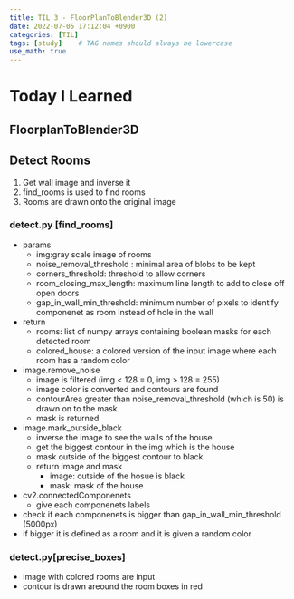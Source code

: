 ```yaml
---
title: TIL 3 - FloorPlanToBlender3D (2)
date: 2022-07-05 17:12:04 +0900
categories: [TIL]
tags: [study]    # TAG names should always be lowercase
use_math: true
--- 
```


# **Today I Learned**

## **FloorplanToBlender3D**

## **Detect Rooms**
1. Get wall image and inverse it
2. find_rooms is used to find rooms
3. Rooms are drawn onto the original image

### **detect.py [find_rooms]**
- params
    - img:gray scale image of rooms 
    - noise_removal_threshold : minimal area of blobs to be kept
    - corners_threshold: threshold to allow corners
    - room_closing_max_length: maximum line length to add to close off open doors
    - gap_in_wall_min_threshold: minimum number of pixels to identify componenet as room instead of hole in the wall
- return
    - rooms: list of numpy arrays containing boolean masks for each detected room
    - colored_house: a colored version of the input image where each room has a random color
- image.remove_noise
  - image is filtered (img < 128 = 0, img > 128 = 255)
  - image color is converted and contours are found
  - contourArea greater than noise_removal_threshold (which is 50) is drawn on to the mask
  -  mask is returned
-  image.mark_outside_black
   -  inverse the image to see the walls of the house
   -  get the biggest contour in the img which is the house
   -  mask outside of the biggest contour to black
   -  return image and mask
      -  image: outside of the hosue is black
      -  mask: mask of the house
-  cv2.connectedComponenets
   -  give each componenets labels
-  check if each componenets is bigger than gap_in_wall_min_threshold (5000px)
-  if bigger it is defined as a room and it is given a random color

### **detect.py[precise_boxes]**
- image with colored rooms are input
- contour is drawn areound the room boxes in red